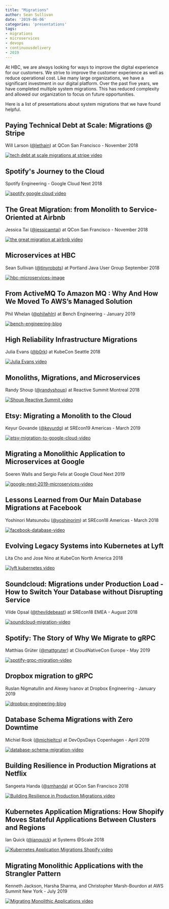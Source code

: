```yaml
---
title: "Migrations"
author: Sean Sullivan
date: '2019-06-06'
categories: 'presentations'
tags:
- migrations
- microservices
- devops
- continuousdelivery
- 2019
---
```


At HBC, we are always looking for ways to improve the digital experience for our customers. We strive to improve the customer experience as well as reduce operational cost. Like many large organizations, we have a significant investment in our digital platform. Over the past five years, we have completed multiple system migrations. This has reduced complexity and allowed our organization to focus on future opportunities.

Here is a list of presentations about system migrations that we have found helpful.

## Paying Technical Debt at Scale: Migrations @ Stripe
Will Larson ([@lethain](https://twitter.com/lethain)) at QCon San Francisco - November 2018

[![tech debt at scale migrations at stripe video](https://img.youtube.com/vi/OFjvJmS_uDo/0.jpg)](https://www.youtube.com/watch?v=OFjvJmS_uDo "Paying Technical Debt at Scale: Migrations @ Stripe")

## Spotify's Journey to the Cloud
Spotify Engineering - Google Cloud Next 2018

[![spotify google cloud video](https://img.youtube.com/vi/5aBORQim-KM/0.jpg)](https://www.youtube.com/watch?v=5aBORQim-KM "Spotify's Journey to the Cloud")

## The Great Migration: from Monolith to Service-Oriented at Airbnb
Jessica Tai ([@jessicamtai](https://twitter.com/jessicamtai)) at QCon San Francisco - November 2018

[![the great migration at airbnb video](https://img.youtube.com/vi/Cy0EoQbS6RY/0.jpg)](https://www.youtube.com/watch?v=Cy0EoQbS6RY "The Great Migration at Airbnb")

## Microservices at HBC
Sean Sullivan ([@tinyrobots](https://twitter.com/tinyrobots)) at Portland Java User Group September 2018

[![hbc-microservices-image](./assets/images/presentations-we-love-2018/microservices-at-hbc-september-2018-480.png)](https://speakerdeck.com/sullis/microservices-portland-oregon-2018-09-25)

## From ActiveMQ To Amazon MQ : Why And How We Moved To AWS’s Managed Solution
Phil Whelan ([@philwhln](https://twitter.com/philwhln)) at Bench Engineering - January 2019

[![bench-engineering-blog](./assets/images/migrations-2019/bench-activemq-aws-migration-480.png)](https://medium.com/bench-engineering/from-activemq-to-amazon-mq-why-and-how-we-moved-to-awss-managed-solution-afeba3ea7e23 "Bench Engineering: From ActiveMQ To Amazon MQ")

## High Reliability Infrastructure Migrations
Julia Evans ([@b0rk](https://twitter.com/b0rk)) at KubeCon Seattle 2018

[![Julia Evans video](https://img.youtube.com/vi/obB2IvCv-K0/0.jpg)](https://www.youtube.com/watch?v=obB2IvCv-K0 "High Reliability Infrastructure Migrations")

## Monoliths, Migrations, and Microservices
Randy Shoup ([@randyshoup](https://twitter.com/randyshoup)) at Reactive Summit Montreal 2018

[![Shoup Reactive Summit video](https://img.youtube.com/vi/gOZFmFNl1uk/0.jpg)](https://www.youtube.com/watch?v=gOZFmFNl1uk "Monoliths, Migrations, and Microservices")

## Etsy: Migrating a Monolith to the Cloud
Keyur Govande ([@keyurdg](https://twitter.com/keyurdg)) at SREcon19 Americas - March 2019

[![etsy-migration-to-google-cloud-video](https://img.youtube.com/vi/d5mzY_sFmDQ/0.jpg)](https://www.youtube.com/watch?v=d5mzY_sFmDQ "Etsy: Migrating a Monolith to the Cloud")

## Migrating a Monolithic Application to Microservices at Google
Soeren Walls and Sergio Felix at Google Cloud Next 2019

[![google-next-2019-microservices-video](https://img.youtube.com/vi/_azoxefUs_Y/0.jpg)](https://www.youtube.com/watch?v=_azoxefUs_Y "Migrating a Monolithic Application to Microservices")

## Lessons Learned from Our Main Database Migrations at Facebook
Yoshinori Matsunobu ([@yoshinorim](https://github.com/yoshinorim)) at SREcon18 Americas - March 2018

[![facebook-database-video](https://img.youtube.com/vi/OjXLxhBWmyY/0.jpg)](https://www.youtube.com/watch?v=OjXLxhBWmyY "Lessons Learned from Our Main Database Migrations at Facebook")

## Evolving Legacy Systems into Kubernetes at Lyft
Lita Cho and Jose Nino at KubeCon North America 2018

[![lyft kubernetes video](https://img.youtube.com/vi/xQxIoy50Mzo/0.jpg)](https://www.youtube.com/watch?v=xQxIoy50Mzo "Evolving Legacy Systems into Kubernetes at Lyft")

## Soundcloud: Migrations under Production Load - How to Switch Your Database without Disrupting Service
Vilde Opsal ([@thevildebeast](https://twitter.com/thevildebeast)) at SREcon18 EMEA - August 2018

[![soundcloud-migration-video](https://img.youtube.com/vi/ZMxakAXB-nE/0.jpg)](https://www.youtube.com/watch?v=ZMxakAXB-nE "Soundcloud: Migrations under Production Load - How to Switch Your Database without Disrupting Service")

## Spotify: The Story of Why We Migrate to gRPC
Matthias Grüter ([@mattgruter](https://twitter.com/mattgruter)) at CloudNativeCon Europe - May 2019

[![spotify-grpc-migration-video](https://img.youtube.com/vi/fMq3IpPE3TU/0.jpg)](https://www.youtube.com/watch?v=fMq3IpPE3TU "Spotify: The Story of Why We Migrate to gRPC")

## Dropbox migration to gRPC
Ruslan Nigmatullin and Alexey Ivanov at Dropbox Engineering - January 2019

[![dropbox-engineering-blog](./assets/images/migrations-2019/dropbox-migration-grpc-480.png)](https://blogs.dropbox.com/tech/2019/01/courier-dropbox-migration-to-grpc/ "Dropbox migration to gRPC")

## Database Schema Migrations with Zero Downtime
Michiel Rook ([@michieltcs](https://twitter.com/michieltcs)) at DevOpsDays Copenhagen - April 2019

[![database-schema-migration-video](https://img.youtube.com/vi/RUIUUZehGgI/0.jpg)](https://www.youtube.com/watch?v=RUIUUZehGgI "Database Schema Migrations with Zero Downtime")

## Building Resilience in Production Migrations at Netflix
Sangeeta Handa ([@smhanda](https://twitter.com/smhanda)) at QCon San Francisco 2018

[![Building Resilience in Production Migrations video](./assets/images/migrations-2019/netflix-migration-resilience-480.png)](https://www.infoq.com/presentations/netflix-migration-resilience/ "Building Resilience in Production Migrations")

## Kubernetes Application Migrations: How Shopify Moves Stateful Applications Between Clusters and Regions
Ian Quick ([@ianquick](https://ca.linkedin.com/in/ianquick)) at Systems @Scale 2018

[![Kubernetes Application Migrations Shopify video](./assets/images/migrations-2019/Kubernetes_Application_Migrations_How_Shopify_Moves_Stateful_Applications-480.png)](https://atscaleconference.com/videos/systems-scale-2018-kubernetes-application-migrations-how-shopify-moves-stateful-applications-between-clusters-and-regions/ "Kubernetes Application Migrations: How Shopify Moves Stateful Applications Between Clusters and Regions")

## Migrating Monolithic Applications with the Strangler Pattern
Kenneth Jackson, Harsha Sharma, and Christopher Marsh-Bourdon at AWS Summit New York - July 2019

[![Migrating Monolithic Applications video](https://img.youtube.com/vi/E2dnSg-IHdo/0.jpg)](https://www.youtube.com/watch?v=E2dnSg-IHdo "Migrating Monolithic Applications with the Strangler Pattern")
